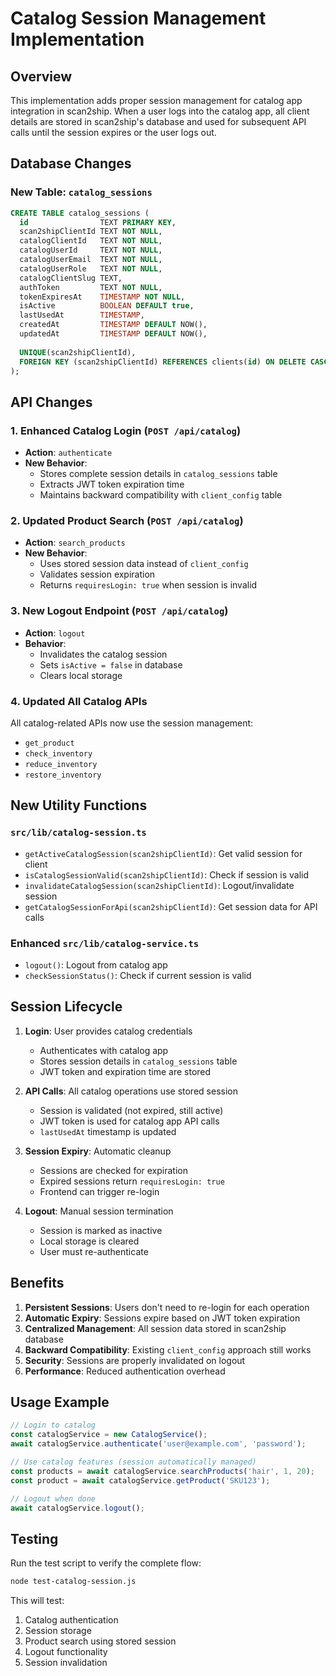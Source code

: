 # Catalog Session Management Implementation

## Overview
This implementation adds proper session management for catalog app integration in scan2ship. When a user logs into the catalog app, all client details are stored in scan2ship's database and used for subsequent API calls until the session expires or the user logs out.

## Database Changes

### New Table: `catalog_sessions`
```sql
CREATE TABLE catalog_sessions (
  id                TEXT PRIMARY KEY,
  scan2shipClientId TEXT NOT NULL,
  catalogClientId   TEXT NOT NULL,
  catalogUserId     TEXT NOT NULL,
  catalogUserEmail  TEXT NOT NULL,
  catalogUserRole   TEXT NOT NULL,
  catalogClientSlug TEXT,
  authToken         TEXT NOT NULL,
  tokenExpiresAt    TIMESTAMP NOT NULL,
  isActive          BOOLEAN DEFAULT true,
  lastUsedAt        TIMESTAMP,
  createdAt         TIMESTAMP DEFAULT NOW(),
  updatedAt         TIMESTAMP DEFAULT NOW(),
  
  UNIQUE(scan2shipClientId),
  FOREIGN KEY (scan2shipClientId) REFERENCES clients(id) ON DELETE CASCADE
);
```

## API Changes

### 1. Enhanced Catalog Login (`POST /api/catalog`)
- **Action**: `authenticate`
- **New Behavior**: 
  - Stores complete session details in `catalog_sessions` table
  - Extracts JWT token expiration time
  - Maintains backward compatibility with `client_config` table

### 2. Updated Product Search (`POST /api/catalog`)
- **Action**: `search_products`
- **New Behavior**: 
  - Uses stored session data instead of `client_config`
  - Validates session expiration
  - Returns `requiresLogin: true` when session is invalid

### 3. New Logout Endpoint (`POST /api/catalog`)
- **Action**: `logout`
- **Behavior**: 
  - Invalidates the catalog session
  - Sets `isActive = false` in database
  - Clears local storage

### 4. Updated All Catalog APIs
All catalog-related APIs now use the session management:
- `get_product`
- `check_inventory`
- `reduce_inventory`
- `restore_inventory`

## New Utility Functions

### `src/lib/catalog-session.ts`
- `getActiveCatalogSession(scan2shipClientId)`: Get valid session for client
- `isCatalogSessionValid(scan2shipClientId)`: Check if session is valid
- `invalidateCatalogSession(scan2shipClientId)`: Logout/invalidate session
- `getCatalogSessionForApi(scan2shipClientId)`: Get session data for API calls

### Enhanced `src/lib/catalog-service.ts`
- `logout()`: Logout from catalog app
- `checkSessionStatus()`: Check if current session is valid

## Session Lifecycle

1. **Login**: User provides catalog credentials
   - Authenticates with catalog app
   - Stores session details in `catalog_sessions` table
   - JWT token and expiration time are stored

2. **API Calls**: All catalog operations use stored session
   - Session is validated (not expired, still active)
   - JWT token is used for catalog app API calls
   - `lastUsedAt` timestamp is updated

3. **Session Expiry**: Automatic cleanup
   - Sessions are checked for expiration
   - Expired sessions return `requiresLogin: true`
   - Frontend can trigger re-login

4. **Logout**: Manual session termination
   - Session is marked as inactive
   - Local storage is cleared
   - User must re-authenticate

## Benefits

1. **Persistent Sessions**: Users don't need to re-login for each operation
2. **Automatic Expiry**: Sessions expire based on JWT token expiration
3. **Centralized Management**: All session data stored in scan2ship database
4. **Backward Compatibility**: Existing `client_config` approach still works
5. **Security**: Sessions are properly invalidated on logout
6. **Performance**: Reduced authentication overhead

## Usage Example

```javascript
// Login to catalog
const catalogService = new CatalogService();
await catalogService.authenticate('user@example.com', 'password');

// Use catalog features (session automatically managed)
const products = await catalogService.searchProducts('hair', 1, 20);
const product = await catalogService.getProduct('SKU123');

// Logout when done
await catalogService.logout();
```

## Testing

Run the test script to verify the complete flow:
```bash
node test-catalog-session.js
```

This will test:
1. Catalog authentication
2. Session storage
3. Product search using stored session
4. Logout functionality
5. Session invalidation
